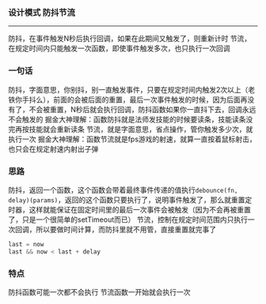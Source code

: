 ### 设计模式 防抖节流
***
防抖，在事件触发N秒后执行回调，如果在此期间又触发了，则重新计时
节流，在规定时间内只能触发一次函数，即使事件触发多次，也只执行一次回调

### 一句话
防抖，字面意思，你别抖，别一直触发事件，只要在规定时间内触发2次以上（老铁你手抖么），前面的会被后面的重置，最后一次事件触发的时候，因为后面再没有了，不会被重置，N秒后就会执行回调，防抖函数如果你一直抖下去，回调永远不会触发的
掘金大神理解：函数防抖就是法师发技能的时候要读条，技能读条没完再按技能就会重新读条
节流，就是字面意思，省点操作，管你触发多少次，就执行一次
掘金大神理解：函数节流就是fps游戏的射速，就算一直按着鼠标射击，也只会在规定射速内射出子弹

### 思路
防抖，返回一个函数，这个函数会带着最终事件传递的值执行`debounce(fn, delay)(params)`，返回的这个函数只要执行了，说明事件触发了，那么就重置定时器，这样就能保证在固定时间里的最后一次事件会被触发（因为不会再被重置了，只是一个很简单的setTimeout而已）
节流，控制在规定时间范围内只执行一次回调，所以要做时间计算，而防抖里就不用管，直接重置就完事了
```js
last = now
last && now < last + delay
```

### 特点
防抖函数可能一次都不会执行
节流函数一开始就会执行一次